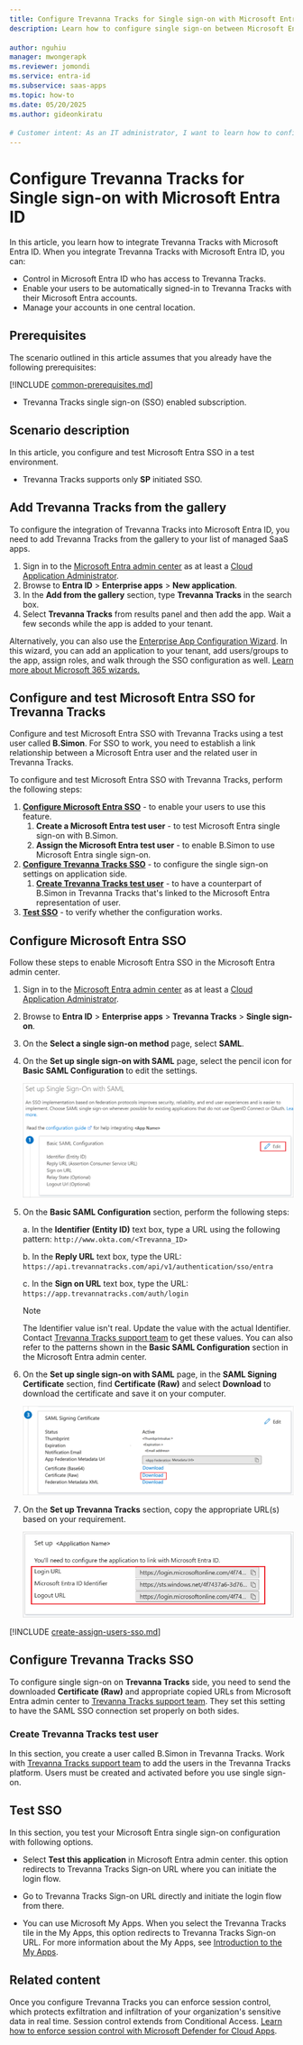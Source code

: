 ```yaml
---
title: Configure Trevanna Tracks for Single sign-on with Microsoft Entra ID
description: Learn how to configure single sign-on between Microsoft Entra ID and Trevanna Tracks.

author: nguhiu
manager: mwongerapk
ms.reviewer: jomondi
ms.service: entra-id
ms.subservice: saas-apps
ms.topic: how-to
ms.date: 05/20/2025
ms.author: gideonkiratu

# Customer intent: As an IT administrator, I want to learn how to configure single sign-on between Microsoft Entra ID and Trevanna Tracks so that I can control who has access to Trevanna Tracks, enable automatic sign-in with Microsoft Entra accounts, and manage my accounts in one central location.
---
```


# Configure Trevanna Tracks for Single sign-on with Microsoft Entra ID

In this article,  you learn how to integrate Trevanna Tracks with Microsoft Entra ID. When you integrate Trevanna Tracks with Microsoft Entra ID, you can:

* Control in Microsoft Entra ID who has access to Trevanna Tracks.
* Enable your users to be automatically signed-in to Trevanna Tracks with their Microsoft Entra accounts.
* Manage your accounts in one central location.

## Prerequisites
The scenario outlined in this article assumes that you already have the following prerequisites:

[!INCLUDE [common-prerequisites.md](~/identity/saas-apps/includes/common-prerequisites.md)]
* Trevanna Tracks single sign-on (SSO) enabled subscription.

## Scenario description

In this article,  you configure and test Microsoft Entra SSO in a test environment.

* Trevanna Tracks supports only **SP** initiated SSO.

## Add Trevanna Tracks from the gallery

To configure the integration of Trevanna Tracks into Microsoft Entra ID, you need to add Trevanna Tracks from the gallery to your list of managed SaaS apps.

1. Sign in to the [Microsoft Entra admin center](https://entra.microsoft.com) as at least a [Cloud Application Administrator](~/identity/role-based-access-control/permissions-reference.md#cloud-application-administrator).
1. Browse to **Entra ID** > **Enterprise apps** > **New application**.
1. In the **Add from the gallery** section, type **Trevanna Tracks** in the search box.
1. Select **Trevanna Tracks** from results panel and then add the app. Wait a few seconds while the app is added to your tenant.

Alternatively, you can also use the [Enterprise App Configuration Wizard](https://portal.office.com/AdminPortal/home?Q=Docs#/azureadappintegration). In this wizard, you can add an application to your tenant, add users/groups to the app, assign roles, and walk through the SSO configuration as well. [Learn more about Microsoft 365 wizards.](/microsoft-365/admin/misc/azure-ad-setup-guides)

## Configure and test Microsoft Entra SSO for Trevanna Tracks

Configure and test Microsoft Entra SSO with Trevanna Tracks using a test user called **B.Simon**. For SSO to work, you need to establish a link relationship between a Microsoft Entra user and the related user in Trevanna Tracks.

To configure and test Microsoft Entra SSO with Trevanna Tracks, perform the following steps:

1. **[Configure Microsoft Entra SSO](#configure-microsoft-entra-sso)** - to enable your users to use this feature.
    1. **Create a Microsoft Entra test user** - to test Microsoft Entra single sign-on with B.Simon.
    1. **Assign the Microsoft Entra test user** - to enable B.Simon to use Microsoft Entra single sign-on.
1. **[Configure Trevanna Tracks SSO](#configure-trevanna-tracks-sso)** - to configure the single sign-on settings on application side.
    1. **[Create Trevanna Tracks test user](#create-trevanna-tracks-test-user)** - to have a counterpart of B.Simon in Trevanna Tracks that's linked to the Microsoft Entra representation of user.
1. **[Test SSO](#test-sso)** - to verify whether the configuration works.

## Configure Microsoft Entra SSO

Follow these steps to enable Microsoft Entra SSO in the Microsoft Entra admin center.

1. Sign in to the [Microsoft Entra admin center](https://entra.microsoft.com) as at least a [Cloud Application Administrator](~/identity/role-based-access-control/permissions-reference.md#cloud-application-administrator).
1. Browse to **Entra ID** > **Enterprise apps** > **Trevanna Tracks** > **Single sign-on**.
1. On the **Select a single sign-on method** page, select **SAML**.
1. On the **Set up single sign-on with SAML** page, select the pencil icon for **Basic SAML Configuration** to edit the settings.

   ![Screenshot shows how to edit Basic SAML Configuration.](common/edit-urls.png "Basic Configuration")

1. On the **Basic SAML Configuration** section, perform the following steps:

    a. In the **Identifier (Entity ID)** text box, type a URL using the following pattern:
    `http://www.okta.com/<Trevanna_ID>`

    b. In the **Reply URL** text box, type the URL:
    `https://api.trevannatracks.com/api/v1/authentication/sso/entra`

    c. In the **Sign on URL** text box, type the URL:
    `https://app.trevannatracks.com/auth/login`

	> [!NOTE]
	> The Identifier value isn't real. Update the value with the actual Identifier. Contact [Trevanna Tracks support team](mailto:hello@trevannatracks.com) to get these values. You can also refer to the patterns shown in the **Basic SAML Configuration** section in the Microsoft Entra admin center.

1. On the **Set up single sign-on with SAML** page, in the **SAML Signing Certificate** section, find **Certificate (Raw)** and select **Download** to download the certificate and save it on your computer.

	![Screenshot shows the Certificate download link.](common/certificateraw.png "Certificate")

1. On the **Set up Trevanna Tracks** section, copy the appropriate URL(s) based on your requirement.

	![Screenshot shows to copy configuration URLs.](common/copy-configuration-urls.png "Metadata")

<a name='create-a-microsoft-entra-id-test-user'></a>

[!INCLUDE [create-assign-users-sso.md](~/identity/saas-apps/includes/create-assign-users-sso.md)]

## Configure Trevanna Tracks SSO

To configure single sign-on on **Trevanna Tracks** side, you need to send the downloaded **Certificate (Raw)** and appropriate copied URLs from Microsoft Entra admin center to [Trevanna Tracks support team](mailto:hello@trevannatracks.com). They set this setting to have the SAML SSO connection set properly on both sides.

### Create Trevanna Tracks test user

In this section, you create a user called B.Simon in Trevanna Tracks. Work with [Trevanna Tracks support team](mailto:hello@trevannatracks.com) to add the users in the Trevanna Tracks platform. Users must be created and activated before you use single sign-on.

## Test SSO 

In this section, you test your Microsoft Entra single sign-on configuration with following options.
 
* Select **Test this application** in Microsoft Entra admin center. this option redirects to Trevanna Tracks Sign-on URL where you can initiate the login flow.
 
* Go to Trevanna Tracks Sign-on URL directly and initiate the login flow from there.
 
* You can use Microsoft My Apps. When you select the Trevanna Tracks tile in the My Apps, this option redirects to Trevanna Tracks Sign-on URL. For more information about the My Apps, see [Introduction to the My Apps](https://support.microsoft.com/account-billing/sign-in-and-start-apps-from-the-my-apps-portal-2f3b1bae-0e5a-4a86-a33e-876fbd2a4510).

## Related content

Once you configure Trevanna Tracks you can enforce session control, which protects exfiltration and infiltration of your organization's sensitive data in real time. Session control extends from Conditional Access. [Learn how to enforce session control with Microsoft Defender for Cloud Apps](/cloud-app-security/proxy-deployment-any-app).
